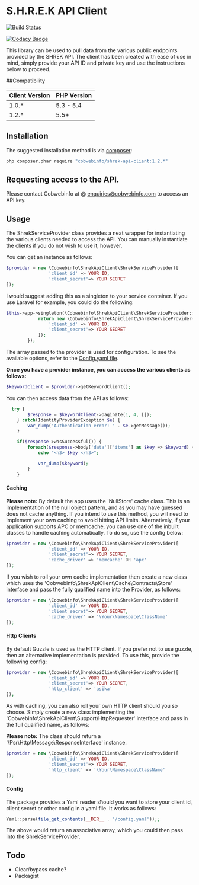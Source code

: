 # S.H.R.E.K API Client

[![Build Status](https://travis-ci.org/cobwebinfo/shrek-api-client.svg?branch=master)](https://travis-ci.org/cobwebinfo/shrek-api-client)

[![Codacy Badge](https://api.codacy.com/project/badge/Grade/60bb9cea721d4347a48ced360cff5df9)](https://www.codacy.com/app/jr-cobweb/shrek-api-client?utm_source=github.com&amp;utm_medium=referral&amp;utm_content=cobwebinfo/shrek-api-client&amp;utm_campaign=Badge_Grade)

This library can be used to pull data from the various public endpoints provided by the SHREK API. The client has been created with ease of use in mind, simply provide your API ID and private key and use the instructions below to proceed.

##Compatibility

| Client Version | PHP Version |
| -------------- | ----------- |
| 1.0.*          | 5.3 - 5.4   |
| 1.2.*          | 5.5+        |
 
## Installation

The suggested installation method is via [composer](https://getcomposer.org/):

```sh
php composer.phar require "cobwebinfo/shrek-api-client:1.2.*"
```

## Requesting access to the API.

Please contact Cobwebinfo at @ enquiries@cobwebinfo.com to access an API key.

## Usage
The ShrekServiceProvider class provides a neat wrapper for instantiating the 
various clients needed to access the API. You can manually instantiate the clients
if you do not wish to use it, however.

You can get an instance as follows:

```php
$provider = new \Cobwebinfo\ShrekApiClient\ShrekServiceProvider([
                'client_id' => YOUR ID,
                'client_secret'=> YOUR SECRET
]);
```

I would suggest adding this as a singleton to your service container. If you use Laravel for example,
you could do the following:

```php
$this->app->singleton(\Cobwebinfo\ShrekApiClient\ShrekServiceProvider::class, function() {
            return new \Cobwebinfo\ShrekApiClient\ShrekServiceProvider([
                'client_id' => YOUR ID,
                'client_secret'=> YOUR SECRET
            ]);
        });

```

The array passed to the provider is used for configuration. To see the available options, refer
to the [Config.yaml file](src/Cobwebinfo/ShrekApiClient/config.yaml).

**Once you have a provider instance, you can access the various clients as follows:**

```php
$keywordClient = $provider->getKeywordClient();
```

You can then access data from the API as follows:

```php
  try {
        $response = $keywordClient->paginate(1, 4, []);
    } catch(IdentityProviderException $e) {
        var_dump('Authentication error: ' . $e->getMessage());
    }

    if($response->wasSuccessful()) {
        foreach($response->body['data']['items'] as $key => $keyword) {
            echo "<h3> $key </h3>";

            var_dump($keyword);
        }
    }

```

#### Caching
**Please note:** By default the app uses the 'NullStore' cache class. This is an implementation of
the null object pattern, and as you may have guessed does not cache anything. If you intend to use
this method, you will need to implement your own caching to avoid hitting API limits. Alternatively,
if your application supports APC or memcache, you can use one of the inbuilt classes to handle
caching automatically. To do so, use the config below:

```php
$provider = new \Cobwebinfo\ShrekApiClient\ShrekServiceProvider([
                'client_id' => YOUR ID,
                'client_secret'=> YOUR SECRET,
                'cache_driver' => 'memcache' OR 'apc'
]);
```

If you wish to roll your own cache implementation then create a new class which uses the 'Cobwebinfo\ShrekApiClient\Cache\Contracts\Store'
interface and pass the fully qualified name into the Provider, as follows:

```php
$provider = new \Cobwebinfo\ShrekApiClient\ShrekServiceProvider([
                'client_id' => YOUR ID,
                'client_secret'=> YOUR SECRET,
                'cache_driver' => '\Your\Namespace\ClassName'
]);
```

#### Http Clients
By default Guzzle is used as the HTTP client. If you prefer not to use guzzle, then an alternative
implementation is provided. To use this, provide the following config:

```php
$provider = new \Cobwebinfo\ShrekApiClient\ShrekServiceProvider([
                'client_id' => YOUR ID,
                'client_secret'=> YOUR SECRET,
                'http_client' => 'asika'
]);
```

As with caching, you can also roll your own HTTP client should you so choose. Simply create a new 
class implementing the 'Cobwebinfo\ShrekApiClient\Support\HttpRequester' interface and pass in
the full qualified name, as follows:

**Please note:** The class should return a '\Psr\Http\Message\ResponseInterface' instance.

```php
$provider = new \Cobwebinfo\ShrekApiClient\ShrekServiceProvider([
                'client_id' => YOUR ID,
                'client_secret'=> YOUR SECRET,
                'http_client' => '\Your\Namespace\ClassName'
]);
```

#### Config

The package provides a Yaml reader sħould you want to store your client id, client secret or other
config in a yaml file. It works as follows:

```php
Yaml::parse(file_get_contents(__DIR__ . '/config.yaml'));;
```

The above would return an associative array, which you could then pass into the ShrekServiceProvider.

## Todo

- Clear/bypass cache?
- Packagist

